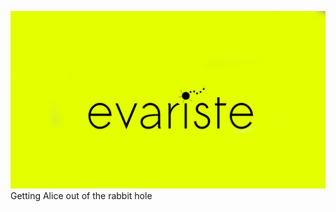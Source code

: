 ![alt text](https://raw.githubusercontent.com/tgergo1/evariste/master/res/logo.png "evariste")
Getting Alice out of the rabbit hole
